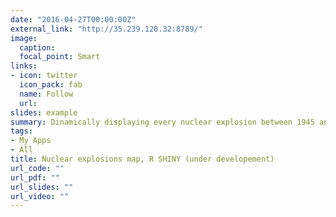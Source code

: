```yaml
---
date: "2016-04-27T00:00:00Z"
external_link: "http://35.239.120.32:8789/"
image:
  caption: 
  focal_point: Smart
links:
- icon: twitter
  icon_pack: fab
  name: Follow
  url: 
slides: example
summary: Dinamically displaying every nuclear explosion between 1945 and 1998.
tags:
- My Apps
- All
title: Nuclear explosions map, R SHINY (under developement)
url_code: ""
url_pdf: ""
url_slides: ""
url_video: ""
---
```

